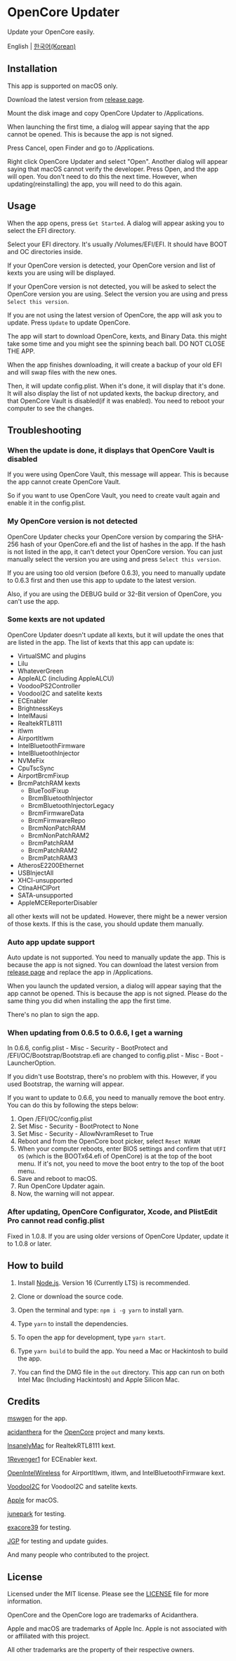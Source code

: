 # OpenCore Updater
Update your OpenCore easily.

English | [한국어(Korean)](./README-ko.md)

## Installation
This app is supported on macOS only. 

Download the latest version from [release page](https://github.com/mswgen/oc-updater/releases).

Mount the disk image and copy OpenCore Updater to /Applications.

When launching the first time, a dialog will appear saying that the app cannot be opened. This is because the app is not signed.

Press Cancel, open Finder and go to /Applications.

Right click OpenCore Updater and select "Open". Another dialog will appear saying that macOS cannot verify the developer. Press Open, and the app will open. You don't need to do this the next time. However, when updating(reinstalling) the app, you will need to do this again.

## Usage

When the app opens, press `Get Started`. A dialog will appear asking you to select the EFI directory.

Select your EFI directory. It's usually /Volumes/EFI/EFI. It should have BOOT and OC directories inside.

If your OpenCore version is detected, your OpenCore version and list of kexts you are using will be displayed.

If your OpenCore version is not detected, you will be asked to select the OpenCore version you are using. Select the version you are using and press `Select this version`.

If you are not using the latest version of OpenCore, the app will ask you to update. Press `Update` to update OpenCore.

The app will start to download OpenCore, kexts, and Binary Data. this might take some time and you might see the spinning beach ball. DO NOT CLOSE THE APP.

When the app finishes downloading, it will create a backup of your old EFI and will swap files with the new ones.

Then, it will update config.plist. When it's done, it will display that it's done. It will also display the list of not updated kexts, the backup directory, and that OpenCore Vault is disabled(if it was enabled). You need to reboot your computer to see the changes.

## Troubleshooting

### When the update is done, it displays that OpenCore Vault is disabled

If you were using OpenCore Vault, this message will appear. This is because the app cannot create OpenCore Vault.

So if you want to use OpenCore Vault, you need to create vault again and enable it in the config.plist.

### My OpenCore version is not detected

OpenCore Updater checks your OpenCore version by comparing the SHA-256 hash of your OpenCore.efi and the list of hashes in the app. If the hash is not listed in the app, it can't detect your OpenCore version. You can just manually select the version you are using and press `Select this version`.

If you are using too old version (before 0.6.3), you need to manually update to 0.6.3 first and then use this app to update to the latest version.

Also, if you are using the DEBUG build or 32-Bit version of OpenCore, you can't use the app.

### Some kexts are not updated

OpenCore Updater doesn't update all kexts, but it will update the ones that are listed in the app. The list of kexts that this app can update is:

* VirtualSMC and plugins
* Lilu
* WhateverGreen
* AppleALC (including AppleALCU)
* VoodooPS2Controller
* VoodooI2C and satelite kexts
* ECEnabler
* BrightnessKeys
* IntelMausi
* RealtekRTL8111
* itlwm
* AirportItlwm
* IntelBluetoothFirmware
* IntelBluetoothInjector
* NVMeFix
* CpuTscSync
* AirportBrcmFixup
* BrcmPatchRAM kexts
  * BlueToolFixup
  * BrcmBluetoothInjector
  * BrcmBluetoothInjectorLegacy
  * BrcmFirmwareData
  * BrcmFirmwareRepo
  * BrcmNonPatchRAM
  * BrcmNonPatchRAM2
  * BrcmPatchRAM
  * BrcmPatchRAM2
  * BrcmPatchRAM3
* AtherosE2200Ethernet
* USBInjectAll
* XHCI-unsupported
* CtlnaAHCIPort
* SATA-unsupported
* AppleMCEReporterDisabler

all other kexts will not be updated. However, there might be a newer version of those kexts. If this is the case, you should update them manually.

### Auto app update support

Auto update is not supported. You need to manually update the app. This is because the app is not signed. You can download the latest version from [release page](https://github.com/mswgen/oc-updater/releases) and replace the app in /Applications.

When you launch the updated version, a dialog will appear saying that the app cannot be opened. This is because the app is not signed. Please do the same thing you did when installing the app the first time.

There's no plan to sign the app.

### When updating from 0.6.5 to 0.6.6, I get a warning

In 0.6.6, config.plist - Misc - Security - BootProtect and /EFI/OC/Bootstrap/Bootstrap.efi are changed to config.plist - Misc - Boot - LauncherOption.

If you didn't use Bootstrap, there's no problem with this. However, if you used Bootstrap, the warning will appear.

If you want to update to 0.6.6, you need to manually remove the boot entry. You can do this by following the steps below:

1. Open /EFI/OC/config.plist
1. Set Misc - Security - BootProtect to None
1. Set Misc - Security - AllowNvramReset to True
1. Reboot and from the OpenCore boot picker, select `Reset NVRAM`
1. When your computer reboots, enter BIOS settings and confirm that `UEFI OS` (which is the BOOTx64.efi of OpenCore) is at the top of the boot menu. If it's not, you need to move the boot entry to the top of the boot menu.
1. Save and reboot to macOS.
1. Run OpenCore Updater again.
1. Now, the warning will not appear.

### After updating, OpenCore Configurator, Xcode, and PlistEdit Pro cannot read config.plist

Fixed in 1.0.8. If you are using older versions of OpenCore Updater, update it to 1.0.8 or later.

## How to build

1. Install [Node.js](https://nodejs.org/en/download/). Version 16 (Currently LTS) is recommended.

1. Clone or download the source code.
1. Open the terminal and type: `npm i -g yarn` to install yarn.
1. Type `yarn` to install the dependencies.
1. To open the app for development, type `yarn start`.
1. Type `yarn build` to build the app. You need a Mac or Hackintosh to build the app.
1. You can find the DMG file in the `out` directory. This app can run on both Intel Mac (Including Hackintosh) and Apple Silicon Mac.

## Credits

[mswgen](https://github.com/mswgen) for the app.

[acidanthera](https://github.com/acidanthera) for the [OpenCore](https://github.com/acidanthera/OpenCorePkg) project and many kexts.

[InsanelyMac](https://insanelymac.com) for RealtekRTL8111 kext.

[1Revenger1](https://github.com/1Revenger1) for ECEnabler kext.

[OpenIntelWireless](https://github.com/OpenIntelWireless) for AirportItlwm, itlwm, and IntelBluetoothFirmware kext.

[VoodooI2C](https://github.com/VoodooI2C) for VoodooI2C and satelite kexts.

[Apple](https://apple.com) for macOS.

[junepark](https://x86.co.kr/@junepark) for testing.

[exacore39](https://x86.co.kr/@exacore39) for testing.

[JGP](https://x86.co.kr/@JGP) for testing and update guides.

And many people who contributed to the project.

## License

Licensed under the MIT license. Please see the [LICENSE](./LICENSE) file for more information.

OpenCore and the OpenCore logo are trademarks of Acidanthera.

Apple and macOS are trademarks of Apple Inc. Apple is not associated with or affiliated with this project.

All other trademarks are the property of their respective owners.